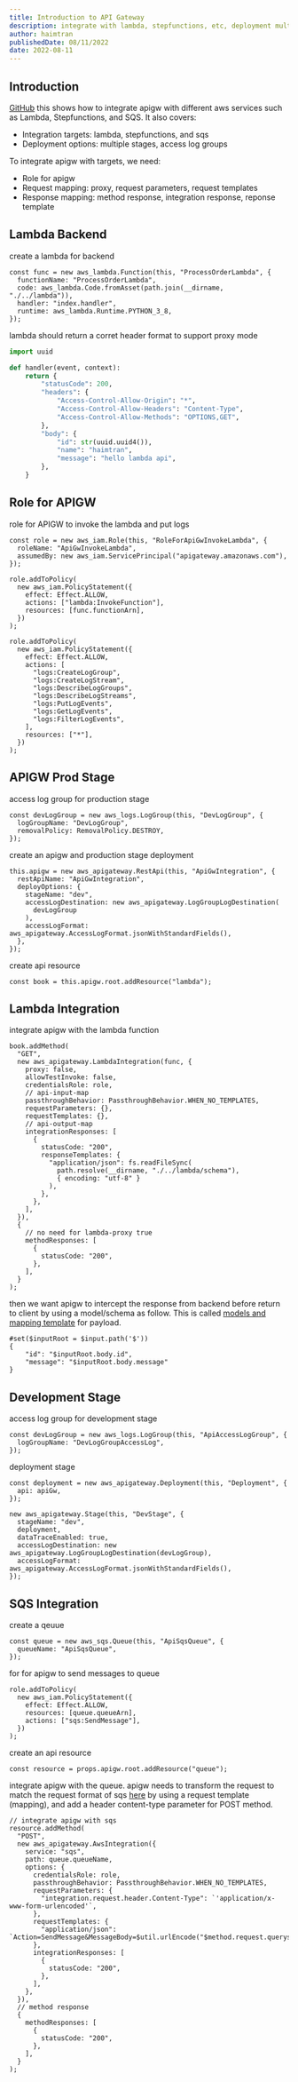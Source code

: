 ```yaml
---
title: Introduction to API Gateway
description: integrate with lambda, stepfunctions, etc, deployment multiple stage, monitor with access log and execution logs.
author: haimtran
publishedDate: 08/11/2022
date: 2022-08-11
---
```


## Introduction

[GitHub](https://github.com/entest-hai/lambda-integration) this shows how to integrate apigw with different aws services such as Lambda, Stepfunctions, and SQS. It also covers:

- Integration targets: lambda, stepfunctions, and sqs
- Deployment options: multiple stages, access log groups

To integrate apigw with targets, we need:

- Role for apigw
- Request mapping: proxy, request parameters, request templates
- Response mapping: method response, integration response, reponse template

## Lambda Backend

create a lambda for backend

```tsx
const func = new aws_lambda.Function(this, "ProcessOrderLambda", {
  functionName: "ProcessOrderLambda",
  code: aws_lambda.Code.fromAsset(path.join(__dirname, "./../lambda")),
  handler: "index.handler",
  runtime: aws_lambda.Runtime.PYTHON_3_8,
});
```

lambda should return a corret header format to support proxy mode

```py
import uuid

def handler(event, context):
    return {
        "statusCode": 200,
        "headers": {
            "Access-Control-Allow-Origin": "*",
            "Access-Control-Allow-Headers": "Content-Type",
            "Access-Control-Allow-Methods": "OPTIONS,GET",
        },
        "body": {
            "id": str(uuid.uuid4()),
            "name": "haimtran",
            "message": "hello lambda api",
        },
    }

```

## Role for APIGW

role for APIGW to invoke the lambda and put logs

```tsx
const role = new aws_iam.Role(this, "RoleForApiGwInvokeLambda", {
  roleName: "ApiGwInvokeLambda",
  assumedBy: new aws_iam.ServicePrincipal("apigateway.amazonaws.com"),
});

role.addToPolicy(
  new aws_iam.PolicyStatement({
    effect: Effect.ALLOW,
    actions: ["lambda:InvokeFunction"],
    resources: [func.functionArn],
  })
);

role.addToPolicy(
  new aws_iam.PolicyStatement({
    effect: Effect.ALLOW,
    actions: [
      "logs:CreateLogGroup",
      "logs:CreateLogStream",
      "logs:DescribeLogGroups",
      "logs:DescribeLogStreams",
      "logs:PutLogEvents",
      "logs:GetLogEvents",
      "logs:FilterLogEvents",
    ],
    resources: ["*"],
  })
);
```

## APIGW Prod Stage

access log group for production stage

```tsx
const devLogGroup = new aws_logs.LogGroup(this, "DevLogGroup", {
  logGroupName: "DevLogGroup",
  removalPolicy: RemovalPolicy.DESTROY,
});
```

create an apigw and production stage deployment

```tsx
this.apigw = new aws_apigateway.RestApi(this, "ApiGwIntegration", {
  restApiName: "ApiGwIntegration",
  deployOptions: {
    stageName: "dev",
    accessLogDestination: new aws_apigateway.LogGroupLogDestination(
      devLogGroup
    ),
    accessLogFormat: aws_apigateway.AccessLogFormat.jsonWithStandardFields(),
  },
});
```

create api resource

```tsx
const book = this.apigw.root.addResource("lambda");
```

## Lambda Integration

integrate apigw with the lambda function

```tsx
book.addMethod(
  "GET",
  new aws_apigateway.LambdaIntegration(func, {
    proxy: false,
    allowTestInvoke: false,
    credentialsRole: role,
    // api-input-map
    passthroughBehavior: PassthroughBehavior.WHEN_NO_TEMPLATES,
    requestParameters: {},
    requestTemplates: {},
    // api-output-map
    integrationResponses: [
      {
        statusCode: "200",
        responseTemplates: {
          "application/json": fs.readFileSync(
            path.resolve(__dirname, "./../lambda/schema"),
            { encoding: "utf-8" }
          ),
        },
      },
    ],
  }),
  {
    // no need for lambda-proxy true
    methodResponses: [
      {
        statusCode: "200",
      },
    ],
  }
);
```

then we want apigw to intercept the response from backend before return to client by using a model/schema as follow. This is called [models and mapping template](https://docs.aws.amazon.com/apigateway/latest/developerguide/models-mappings.html) for payload.

```tsx
#set($inputRoot = $input.path('$'))
{
    "id": "$inputRoot.body.id",
    "message": "$inputRoot.body.message"
}
```

## Development Stage

access log group for development stage

```tsx
const devLogGroup = new aws_logs.LogGroup(this, "ApiAccessLogGroup", {
  logGroupName: "DevLogGroupAccessLog",
});
```

deployment stage

```tsx
const deployment = new aws_apigateway.Deployment(this, "Deployment", {
  api: apiGw,
});

new aws_apigateway.Stage(this, "DevStage", {
  stageName: "dev",
  deployment,
  dataTraceEnabled: true,
  accessLogDestination: new aws_apigateway.LogGroupLogDestination(devLogGroup),
  accessLogFormat: aws_apigateway.AccessLogFormat.jsonWithStandardFields(),
});
```

## SQS Integration

create a qeuue

```tsx
const queue = new aws_sqs.Queue(this, "ApiSqsQueue", {
  queueName: "ApiSqsQueue",
});
```

for for apigw to send messages to queue

```tsx
role.addToPolicy(
  new aws_iam.PolicyStatement({
    effect: Effect.ALLOW,
    resources: [queue.queueArn],
    actions: ["sqs:SendMessage"],
  })
);
```

create an api resource

```tsx
const resource = props.apigw.root.addResource("queue");
```

integrate apigw with the queue. apigw needs to transform the request to match the request format of sqs [here](https://docs.aws.amazon.com/AWSSimpleQueueService/latest/APIReference/API_SendMessage.html) by using a request template (mapping), and add a header content-type parameter for POST method.

```tsx
// integrate apigw with sqs
resource.addMethod(
  "POST",
  new aws_apigateway.AwsIntegration({
    service: "sqs",
    path: queue.queueName,
    options: {
      credentialsRole: role,
      passthroughBehavior: PassthroughBehavior.WHEN_NO_TEMPLATES,
      requestParameters: {
        "integration.request.header.Content-Type": `'application/x-www-form-urlencoded'`,
      },
      requestTemplates: {
        "application/json": `Action=SendMessage&MessageBody=$util.urlEncode("$method.request.querystring.message")`,
      },
      integrationResponses: [
        {
          statusCode: "200",
        },
      ],
    },
  }),
  // method response
  {
    methodResponses: [
      {
        statusCode: "200",
      },
    ],
  }
);
```
